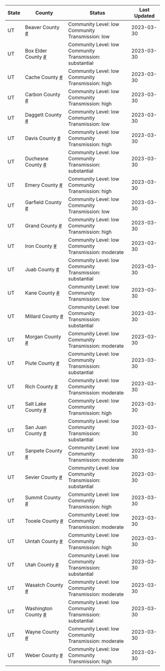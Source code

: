 State | County | Status | Last Updated
--- | --- | --- | --- 
UT | Beaver County <a href="#beaver_county">#</a> | <a name="beaver_county"></a>Community Level: low<br/>Community Transmission: low | 2023-03-30
UT | Box Elder County <a href="#box_elder_county">#</a> | <a name="box_elder_county"></a>Community Level: low<br/>Community Transmission: substantial | 2023-03-30
UT | Cache County <a href="#cache_county">#</a> | <a name="cache_county"></a>Community Level: low<br/>Community Transmission: high | 2023-03-30
UT | Carbon County <a href="#carbon_county">#</a> | <a name="carbon_county"></a>Community Level: low<br/>Community Transmission: high | 2023-03-30
UT | Daggett County <a href="#daggett_county">#</a> | <a name="daggett_county"></a>Community Level: low<br/>Community Transmission: low | 2023-03-30
UT | Davis County <a href="#davis_county">#</a> | <a name="davis_county"></a>Community Level: low<br/>Community Transmission: high | 2023-03-30
UT | Duchesne County <a href="#duchesne_county">#</a> | <a name="duchesne_county"></a>Community Level: low<br/>Community Transmission: substantial | 2023-03-30
UT | Emery County <a href="#emery_county">#</a> | <a name="emery_county"></a>Community Level: low<br/>Community Transmission: high | 2023-03-30
UT | Garfield County <a href="#garfield_county">#</a> | <a name="garfield_county"></a>Community Level: low<br/>Community Transmission: low | 2023-03-30
UT | Grand County <a href="#grand_county">#</a> | <a name="grand_county"></a>Community Level: low<br/>Community Transmission: high | 2023-03-30
UT | Iron County <a href="#iron_county">#</a> | <a name="iron_county"></a>Community Level: low<br/>Community Transmission: moderate | 2023-03-30
UT | Juab County <a href="#juab_county">#</a> | <a name="juab_county"></a>Community Level: low<br/>Community Transmission: substantial | 2023-03-30
UT | Kane County <a href="#kane_county">#</a> | <a name="kane_county"></a>Community Level: low<br/>Community Transmission: low | 2023-03-30
UT | Millard County <a href="#millard_county">#</a> | <a name="millard_county"></a>Community Level: low<br/>Community Transmission: substantial | 2023-03-30
UT | Morgan County <a href="#morgan_county">#</a> | <a name="morgan_county"></a>Community Level: low<br/>Community Transmission: moderate | 2023-03-30
UT | Piute County <a href="#piute_county">#</a> | <a name="piute_county"></a>Community Level: low<br/>Community Transmission: substantial | 2023-03-30
UT | Rich County <a href="#rich_county">#</a> | <a name="rich_county"></a>Community Level: low<br/>Community Transmission: moderate | 2023-03-30
UT | Salt Lake County <a href="#salt_lake_county">#</a> | <a name="salt_lake_county"></a>Community Level: low<br/>Community Transmission: high | 2023-03-30
UT | San Juan County <a href="#san_juan_county">#</a> | <a name="san_juan_county"></a>Community Level: low<br/>Community Transmission: substantial | 2023-03-30
UT | Sanpete County <a href="#sanpete_county">#</a> | <a name="sanpete_county"></a>Community Level: low<br/>Community Transmission: moderate | 2023-03-30
UT | Sevier County <a href="#sevier_county">#</a> | <a name="sevier_county"></a>Community Level: low<br/>Community Transmission: substantial | 2023-03-30
UT | Summit County <a href="#summit_county">#</a> | <a name="summit_county"></a>Community Level: low<br/>Community Transmission: high | 2023-03-30
UT | Tooele County <a href="#tooele_county">#</a> | <a name="tooele_county"></a>Community Level: low<br/>Community Transmission: moderate | 2023-03-30
UT | Uintah County <a href="#uintah_county">#</a> | <a name="uintah_county"></a>Community Level: low<br/>Community Transmission: high | 2023-03-30
UT | Utah County <a href="#utah_county">#</a> | <a name="utah_county"></a>Community Level: low<br/>Community Transmission: substantial | 2023-03-30
UT | Wasatch County <a href="#wasatch_county">#</a> | <a name="wasatch_county"></a>Community Level: low<br/>Community Transmission: moderate | 2023-03-30
UT | Washington County <a href="#washington_county">#</a> | <a name="washington_county"></a>Community Level: low<br/>Community Transmission: substantial | 2023-03-30
UT | Wayne County <a href="#wayne_county">#</a> | <a name="wayne_county"></a>Community Level: low<br/>Community Transmission: moderate | 2023-03-30
UT | Weber County <a href="#weber_county">#</a> | <a name="weber_county"></a>Community Level: low<br/>Community Transmission: high | 2023-03-30
